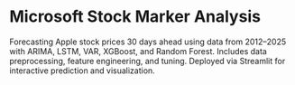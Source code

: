 # Microsoft Stock Marker Analysis
Forecasting Apple stock prices 30 days ahead using data from 2012–2025 with ARIMA, LSTM, VAR, XGBoost, and Random Forest. Includes data preprocessing, feature engineering, and tuning. Deployed via Streamlit for interactive prediction and visualization.
